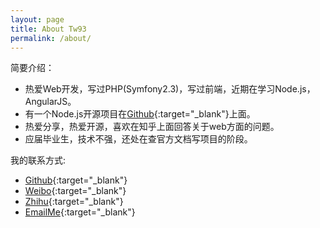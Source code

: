 ```yaml
---
layout: page
title: About Tw93
permalink: /about/
---
```


简要介绍：  

* 热爱Web开发，写过PHP(Symfony2.3)，写过前端，近期在学习Node.js，AngularJS。  
* 有一个Node.js开源项目在[Github](https://github.com/{{site.github_username}}//twMovie){:target="_blank"}上面。 
* 热爱分享，热爱开源，喜欢在知乎上面回答关于web方面的问题。 
* 应届毕业生，技术不强，还处在查官方文档写项目的阶段。


我的联系方式:

* [Github](https://github.com/{{site.github_username}}){:target="_blank"}
* [Weibo](http://weibo.com/{{site.sina_id}}){:target="_blank"}
* [Zhihu](http://www.zhihu.com/people/{{site.zhihu_id}}){:target="_blank"}
* [EmailMe]({{site.email_url}}){:target="_blank"}
